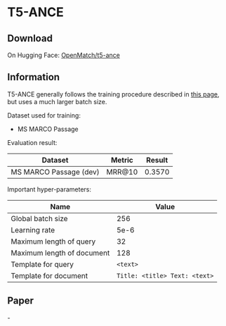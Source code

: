 # T5-ANCE

## Download

On Hugging Face: [OpenMatch/t5-ance](https://huggingface.co/OpenMatch/t5-ance)

## Information

T5-ANCE generally follows the training procedure described in [this page](dr-msmarco-passage.md), but uses a much larger batch size.

Dataset used for training:
- MS MARCO Passage

Evaluation result:

|Dataset|Metric|Result|
|---|---|---|
|MS MARCO Passage (dev) | MRR@10 | 0.3570|

Important hyper-parameters:

|Name|Value|
|---|---|
|Global batch size|256|
|Learning rate|5e-6|
|Maximum length of query|32|
|Maximum length of document|128|
|Template for query|`<text>`|
|Template for document|`Title: <title> Text: <text>`|

## Paper

\-
